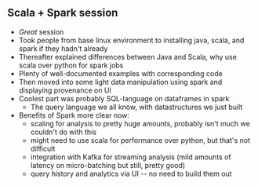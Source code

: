 ## Scala + Spark session

* *Great* session
* Took people from base linux environment to installing java, scala, and spark if they hadn't already
* Thereafter explained differences between Java and Scala, why use scala over python for spark jobs
* Plenty of well-documented examples with corresponding code
* Then moved into some light data manipulation using spark and displaying provenance on UI
* Coolest part was probably SQL-language on dataframes in spark
  * The query language we all know, with datastructures we just built
* Benefits of Spark more clear now:
  * scaling for analysis to pretty huge amounts, probably isn't much we couldn't do with this
  * might need to use scala for performance over python, but that's not difficult
  * integration with Kafka for streaming analysis (mild amounts of latency on micro-batching but still, pretty good)
  * query history and analytics via UI -- no need to build them out
